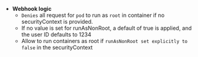 - **Webhook logic**
  - `Denies` all request for `pod` to run as `root` in container if no securityContext is provided.
  - If no value is set for runAsNonRoot, a default of true is applied, and the user ID defaults to 1234
  - Allow to run containers as root if `runAsNonRoot set explicitly to false` in the securityContext